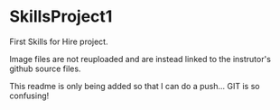 # SkillsProject1
First Skills for Hire project.

Image files are not reuploaded and are instead linked to the instrutor's github source files.

This readme is only being added so that I can do a push... GIT is so confusing!
